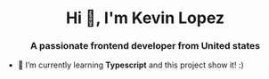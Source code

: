 <h1 align="center">Hi 👋, I'm Kevin Lopez</h1>
<h3 align="center">A passionate frontend developer from United states</h3>

- 🌱 I’m currently learning **Typescript** and this project show it! :)

